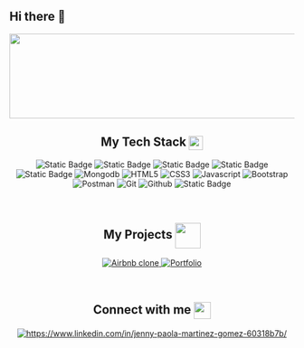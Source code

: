 ## Hi there 👋
<!----------------------------------- Heading Section ------------------------------------>
<p align="center">
    <img src="https://github.com/paola-m/paola-m/assets/55813649/d915ed94-c643-4393-906e-a5745142059f" width="900px" height="150px">
</p>
<!----------------------------------- Tech Stack Section ------------------------------------>
<h2 align="center">
    My Tech Stack
    <a>
        <img align="center" src="https://user-images.githubusercontent.com/52236473/210716459-e792742d-9443-4a83-96c4-fea099a560b7.png" width="25" />   
    <a/>
</h2>
<p align="center">
    <img alt="Static Badge" src="https://img.shields.io/badge/JAVA-D6002F%3F?style=for-the-badge&logoColor=white&labelColor=%23f50000&color=%23f50000" >
    <img alt="Static Badge" src="https://img.shields.io/badge/Spring_Boot-D6002F%3F?style=for-the-badge&logo=Spring%20Boot&logoColor=white">
    <img alt="Static Badge" src="https://img.shields.io/badge/Junit-D6002F%3F?style=for-the-badge&logo=Junit5&logoColor=white&labelColor=%2325A162&color=%2325A162">
    <img alt="Static Badge" src="https://img.shields.io/badge/DBeaver-D6002F%3F?style=for-the-badge&logo=DBeaver&logoColor=white&labelColor=%23382923&color=%23382923">
    <img alt="Static Badge" src="https://img.shields.io/badge/SQL-D6002F%3F?style=for-the-badge&logo=Microsoft%20SQL%20Server&logoColor=white&labelColor=%23CC2927&color=%23CC2927">
    <img src="https://img.shields.io/badge/MongoDB-4EA94B?style=for-the-badge&logo=mongodb&logoColor=white" alt="Mongodb" />
    <img src="https://img.shields.io/badge/HTML5-E34F26?style=for-the-badge&logo=html5&logoColor=white" alt="HTML5" />
    <img src="https://img.shields.io/badge/CSS3-1572B6?style=for-the-badge&logo=css3&logoColor=white" alt="CSS3" />
    <img src="https://img.shields.io/badge/JavaScript-323330?style=for-the-badge&logo=javascript&logoColor=F7DF1E" alt="Javascript" />
    <img src="https://img.shields.io/badge/Bootstrap-563D7C?style=for-the-badge&logo=bootstrap&logoColor=white" alt="Bootstrap" />
    <img src="https://img.shields.io/badge/Postman-FF6C37?style=for-the-badge&logo=Postman&logoColor=white" alt="Postman" />
    <img src="https://img.shields.io/badge/Git-F44D27?style=for-the-badge&logo=git&logoColor=white" alt="Git" />
    <img src="https://img.shields.io/badge/GitHub-100000?style=for-the-badge&logo=github&logoColor=white" alt="Github" />
    <img alt="Static Badge" src="https://img.shields.io/badge/Jira-D6002F%3F?style=for-the-badge&logo=Jira&logoColor=white&labelColor=%230052CC&color=%230052CC">
</p>
<br>

<!----------------------------------- Project Section ------------------------------------>

<h2 align="center">
    My Projects
    <a>
        <img align="center" src="https://user-images.githubusercontent.com/52236473/210715023-0f03194b-fc67-46e8-af2f-209816fa820b.png" width="45" />   
    <a/>
</h2>
<p align="center">
    <a href="https://github.com/sumit-sharma-02/airbnb" target="blank">
        <img src="https://img.shields.io/static/v1?style=for-the-badge&message=Airbnb Clone&color=f43f5e&logo=airbnb&logoColor=FFFFFF&label=" alt="Airbnb clone" />
    </a>
    <a href="https://github.com/sumit-sharma-02/portfolio" target="blank">
        <img src="https://img.shields.io/static/v1?style=for-the-badge&message=Portfolio&color=pink&logo=portfolio&logoColor=FFFFFF&label=" alt="Portfolio" />
    </a>  
</p>
<br>

<!----------------------------------- GitHub Stats Section ------------------------------------>

<!----------------------------------- My Repository Section ------------------------------------>

<!----------------------------------- Stack Overflow Stats Section ------------------------------------>

<!----------------------------------- Social Media Links Section ------------------------------------>
<h2 align="center">
    Connect with me
    <a>
        <img align="center" src="https://user-images.githubusercontent.com/52236473/210716966-d30ec997-ad2d-488e-9406-b7305bb3a72e.png" width="30" />
    <a/>
</h2>
<p align="center">
    <a href="https://www.linkedin.com/in/jenny-paola-martinez-gomez-60318b7b/">
        <img align="center" src="https://img.shields.io/badge/LinkedIn-0077B5?style=for-the-badge&logo=linkedin&logoColor=white" alt="https://www.linkedin.com/in/jenny-paola-martinez-gomez-60318b7b/" />
    </a>
</p>
<br>
